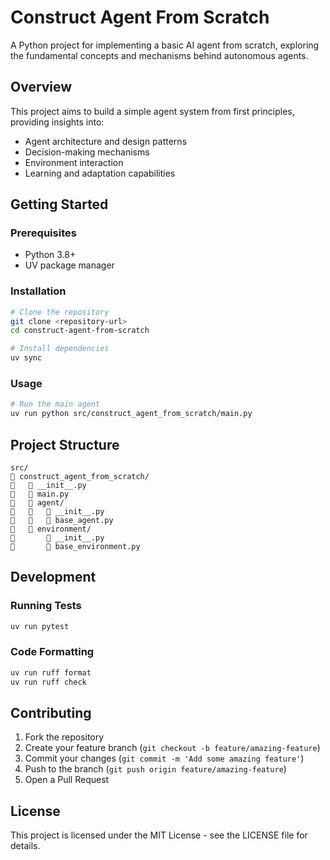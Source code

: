 # Construct Agent From Scratch

A Python project for implementing a basic AI agent from scratch, exploring the fundamental concepts and mechanisms behind autonomous agents.

## Overview

This project aims to build a simple agent system from first principles, providing insights into:

- Agent architecture and design patterns
- Decision-making mechanisms
- Environment interaction
- Learning and adaptation capabilities

## Getting Started

### Prerequisites

- Python 3.8+
- UV package manager

### Installation

```bash
# Clone the repository
git clone <repository-url>
cd construct-agent-from-scratch

# Install dependencies
uv sync
```

### Usage

```bash
# Run the main agent
uv run python src/construct_agent_from_scratch/main.py
```

## Project Structure

```
src/
   construct_agent_from_scratch/
      __init__.py
      main.py
      agent/
         __init__.py
         base_agent.py
      environment/
          __init__.py
          base_environment.py
```

## Development

### Running Tests

```bash
uv run pytest
```

### Code Formatting

```bash
uv run ruff format
uv run ruff check
```

## Contributing

1. Fork the repository
2. Create your feature branch (`git checkout -b feature/amazing-feature`)
3. Commit your changes (`git commit -m 'Add some amazing feature'`)
4. Push to the branch (`git push origin feature/amazing-feature`)
5. Open a Pull Request

## License

This project is licensed under the MIT License - see the LICENSE file for details.
